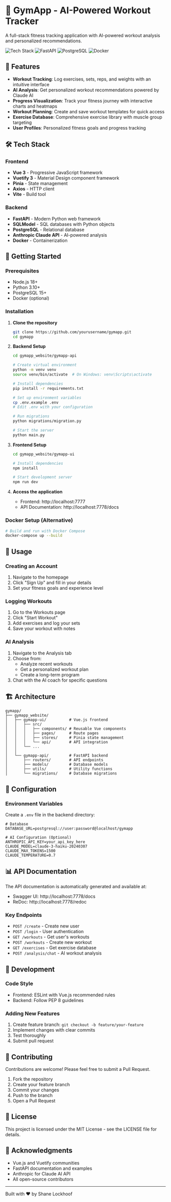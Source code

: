 # 💪 GymApp - AI-Powered Workout Tracker

A full-stack fitness tracking application with AI-powered workout analysis and personalized recommendations.

![Tech Stack](https://img.shields.io/badge/Vue.js-3.x-green) ![FastAPI](https://img.shields.io/badge/FastAPI-0.104-blue) ![PostgreSQL](https://img.shields.io/badge/PostgreSQL-15-blue) ![Docker](https://img.shields.io/badge/Docker-Ready-blue)

## 🎯 Features

- **Workout Tracking**: Log exercises, sets, reps, and weights with an intuitive interface
- **AI Analysis**: Get personalized workout recommendations powered by Claude AI
- **Progress Visualization**: Track your fitness journey with interactive charts and heatmaps
- **Workout Planning**: Create and save workout templates for quick access
- **Exercise Database**: Comprehensive exercise library with muscle group targeting
- **User Profiles**: Personalized fitness goals and progress tracking

## 🛠️ Tech Stack

### Frontend
- **Vue 3** - Progressive JavaScript framework
- **Vuetify 3** - Material Design component framework
- **Pinia** - State management
- **Axios** - HTTP client
- **Vite** - Build tool

### Backend
- **FastAPI** - Modern Python web framework
- **SQLModel** - SQL databases with Python objects
- **PostgreSQL** - Relational database
- **Anthropic Claude API** - AI-powered analysis
- **Docker** - Containerization

## 🚀 Getting Started

### Prerequisites
- Node.js 18+
- Python 3.10+
- PostgreSQL 15+
- Docker (optional)

### Installation

1. **Clone the repository**
   ```bash
   git clone https://github.com/yourusername/gymapp.git
   cd gymapp
   ```

2. **Backend Setup**
   ```bash
   cd gymapp_website/gymapp-api
   
   # Create virtual environment
   python -m venv venv
   source venv/bin/activate  # On Windows: venv\Scripts\activate
   
   # Install dependencies
   pip install -r requirements.txt
   
   # Set up environment variables
   cp .env.example .env
   # Edit .env with your configuration
   
   # Run migrations
   python migrations/migration.py
   
   # Start the server
   python main.py
   ```

3. **Frontend Setup**
   ```bash
   cd gymapp_website/gymapp-ui
   
   # Install dependencies
   npm install
   
   # Start development server
   npm run dev
   ```

4. **Access the application**
   - Frontend: http://localhost:7777
   - API Documentation: http://localhost:7778/docs

### Docker Setup (Alternative)

```bash
# Build and run with Docker Compose
docker-compose up --build
```

## 📱 Usage

### Creating an Account
1. Navigate to the homepage
2. Click "Sign Up" and fill in your details
3. Set your fitness goals and experience level

### Logging Workouts
1. Go to the Workouts page
2. Click "Start Workout"
3. Add exercises and log your sets
4. Save your workout with notes

### AI Analysis
1. Navigate to the Analysis tab
2. Choose from:
   - Analyze recent workouts
   - Get a personalized workout plan
   - Create a long-term program
3. Chat with the AI coach for specific questions

## 🏗️ Architecture

```
gymapp/
├── gymapp_website/
│   ├── gymapp-ui/          # Vue.js frontend
│   │   ├── src/
│   │   │   ├── components/ # Reusable Vue components
│   │   │   ├── pages/      # Route pages
│   │   │   ├── stores/     # Pinia state management
│   │   │   └── api/        # API integration
│   │   └── ...
│   │
│   └── gymapp-api/         # FastAPI backend
│       ├── routers/        # API endpoints
│       ├── models/         # Database models
│       ├── utils/          # Utility functions
│       └── migrations/     # Database migrations
```

## 🔧 Configuration

### Environment Variables

Create a `.env` file in the backend directory:

```env
# Database
DATABASE_URL=postgresql://user:password@localhost/gymapp

# AI Configuration (Optional)
ANTHROPIC_API_KEY=your_api_key_here
CLAUDE_MODEL=claude-3-haiku-20240307
CLAUDE_MAX_TOKENS=1500
CLAUDE_TEMPERATURE=0.7
```

## 📊 API Documentation

The API documentation is automatically generated and available at:
- Swagger UI: http://localhost:7778/docs
- ReDoc: http://localhost:7778/redoc

### Key Endpoints

- `POST /create` - Create new user
- `POST /login` - User authentication
- `GET /workouts` - Get user's workouts
- `POST /workouts` - Create new workout
- `GET /exercises` - Get exercise database
- `POST /analysis/chat` - AI workout analysis

## 🧪 Development

### Code Style
- Frontend: ESLint with Vue.js recommended rules
- Backend: Follow PEP 8 guidelines

### Adding New Features
1. Create feature branch: `git checkout -b feature/your-feature`
2. Implement changes with clear commits
3. Test thoroughly
4. Submit pull request

## 🤝 Contributing

Contributions are welcome! Please feel free to submit a Pull Request.

1. Fork the repository
2. Create your feature branch
3. Commit your changes
4. Push to the branch
5. Open a Pull Request

## 📄 License

This project is licensed under the MIT License - see the LICENSE file for details.

## 🙏 Acknowledgments

- Vue.js and Vuetify communities
- FastAPI documentation and examples
- Anthropic for Claude AI API
- All open-source contributors

---

Built with ❤️ by Shane Lockhoof
